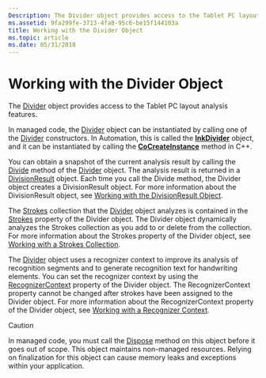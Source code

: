 ```yaml
---
Description: The Divider object provides access to the Tablet PC layout analysis features.
ms.assetid: 9fa299fe-3713-4fa8-95c6-be15f144103a
title: Working with the Divider Object
ms.topic: article
ms.date: 05/31/2018
---
```


# Working with the Divider Object

The [Divider](https://msdn.microsoft.com/library/ms583616(v=VS.100).aspx) object provides access to the Tablet PC layout analysis features.

In managed code, the [Divider](https://msdn.microsoft.com/library/ms583616(v=VS.100).aspx) object can be instantiated by calling one of the [Divider](https://msdn.microsoft.com/library/ms839465(v=MSDN.10).aspx) constructors. In Automation, this is called the [**InkDivider**](inkdivider-class.md) object, and it can be instantiated by calling the [**CoCreateInstance**](https://msdn.microsoft.com/library/ms686615(v=VS.85).aspx) method in C++.

You can obtain a snapshot of the current analysis result by calling the [Divide](https://msdn.microsoft.com/library/ms839461(v=MSDN.10).aspx) method of the [Divider](https://msdn.microsoft.com/library/ms583616(v=VS.100).aspx) object. The analysis result is returned in a [DivisionResult](https://msdn.microsoft.com/library/ms839371(v=MSDN.10).aspx) object. Each time you call the Divide method, the Divider object creates a DivisionResult object. For more information about the DivisionResult object, see [Working with the DivisionResult Object](working-with-the-divisionresult-object.md).

The [Strokes](https://msdn.microsoft.com/library/ms552701(v=VS.100).aspx) collection that the [Divider](https://msdn.microsoft.com/library/ms583616(v=VS.100).aspx) object analyzes is contained in the [Strokes](https://msdn.microsoft.com/library/ms839422(v=MSDN.10).aspx) property of the Divider object. The Divider object dynamically analyzes the Strokes collection as you add to or delete from the collection. For more information about the Strokes property of the Divider object, see [Working with a Strokes Collection](working-with-a-strokes-collection.md).

The [Divider](https://msdn.microsoft.com/library/ms583616(v=VS.100).aspx) object uses a recognizer context to improve its analysis of recognition segments and to generate recognition text for handwriting elements. You can set the recognizer context by using the [RecognizerContext](https://msdn.microsoft.com/library/ms839415(v=MSDN.10).aspx) property of the Divider object. The RecognizerContext property cannot be changed after strokes have been assigned to the Divider object. For more information about the RecognizerContext property of the Divider object, see [Working with a Recognizer Context](working-with-a-recognizer-context.md).

> [!Caution]  
> In managed code, you must call the [Dispose](https://msdn.microsoft.com/library/ms839450(v=MSDN.10).aspx) method on this object before it goes out of scope. This object maintains non-managed resources. Relying on finalization for this object can cause memory leaks and exceptions within your application.

 

 

 



